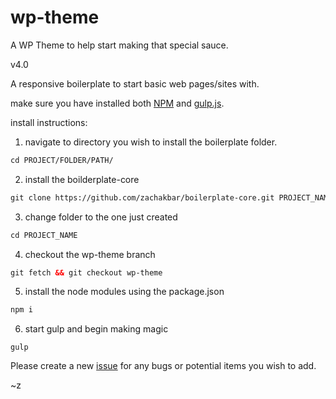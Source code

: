 # wp-theme
A WP Theme to help start making that special sauce.

v4.0

A responsive boilerplate to start basic web pages/sites with.

make sure you have installed both [NPM](https://www.npmjs.com/get-npm) and [gulp.js](https://gulpjs.com/).

install instructions:
1. navigate to directory you wish to install the boilerplate folder.
```html
cd PROJECT/FOLDER/PATH/
```
2. install the boilderplate-core
```html
git clone https://github.com/zachakbar/boilerplate-core.git PROJECT_NAME
```
3. change folder to the one just created
```html
cd PROJECT_NAME
```
4. checkout the wp-theme branch
```html
git fetch && git checkout wp-theme
```
5. install the node modules using the package.json
```html
npm i
```
6. start gulp and begin making magic
```
gulp
```

Please create a new [issue](https://github.com/zachakbar/boilerplate-core/issues) for any bugs or potential items you wish to add.

~z
